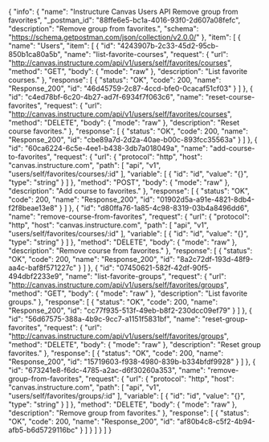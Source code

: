 {
  "info": {
    "name": "Instructure Canvas Users API Remove group from favorites",
    "_postman_id": "88ffe6e5-bc1a-4016-93f0-2d607a08fefc",
    "description": "Remove group from favorites.",
    "schema": "https://schema.getpostman.com/json/collection/v2.0.0/"
  },
  "item": [
    {
      "name": "Users",
      "item": [
        {
          "id": "4243907b-2c33-45d2-95cb-850b1ca80a5b",
          "name": "list-favorite-courses",
          "request": {
            "url": "http://canvas.instructure.com/api/v1/users/self/favorites/courses",
            "method": "GET",
            "body": {
              "mode": "raw"
            },
            "description": "List favorite courses."
          },
          "response": [
            {
              "status": "OK",
              "code": 200,
              "name": "Response_200",
              "id": "46d45759-2c87-4ccd-bfe0-0cacaf51cf03"
            }
          ]
        },
        {
          "id": "c4ed78bf-6c20-4b27-ad7f-6934f7f063c6",
          "name": "reset-course-favorites",
          "request": {
            "url": "http://canvas.instructure.com/api/v1/users/self/favorites/courses",
            "method": "DELETE",
            "body": {
              "mode": "raw"
            },
            "description": "Reset course favorites."
          },
          "response": [
            {
              "status": "OK",
              "code": 200,
              "name": "Response_200",
              "id": "cbe89a7d-2d2a-40ae-b00c-893fcc35563a"
            }
          ]
        },
        {
          "id": "60ca6224-6c5e-4ee1-b438-3db7a018049a",
          "name": "add-course-to-favorites",
          "request": {
            "url": {
              "protocol": "http",
              "host": "canvas.instructure.com",
              "path": [
                "api",
                "v1",
                "users/self/favorites/courses/:id"
              ],
              "variable": [
                {
                  "id": "id",
                  "value": "{}",
                  "type": "string"
                }
              ]
            },
            "method": "POST",
            "body": {
              "mode": "raw"
            },
            "description": "Add course to favorites."
          },
          "response": [
            {
              "status": "OK",
              "code": 200,
              "name": "Response_200",
              "id": "01902d5a-a91e-4821-8db4-f2f8beae13e8"
            }
          ]
        },
        {
          "id": "d80ffa76-1a85-4c98-8319-03b4a8496dd6",
          "name": "remove-course-from-favorites",
          "request": {
            "url": {
              "protocol": "http",
              "host": "canvas.instructure.com",
              "path": [
                "api",
                "v1",
                "users/self/favorites/courses/:id"
              ],
              "variable": [
                {
                  "id": "id",
                  "value": "{}",
                  "type": "string"
                }
              ]
            },
            "method": "DELETE",
            "body": {
              "mode": "raw"
            },
            "description": "Remove course from favorites."
          },
          "response": [
            {
              "status": "OK",
              "code": 200,
              "name": "Response_200",
              "id": "8a2c72df-193d-48f9-aa4c-baf8f571227c"
            }
          ]
        },
        {
          "id": "07450621-582f-42df-90f5-494dbf2233e9",
          "name": "list-favorite-groups",
          "request": {
            "url": "http://canvas.instructure.com/api/v1/users/self/favorites/groups",
            "method": "GET",
            "body": {
              "mode": "raw"
            },
            "description": "List favorite groups."
          },
          "response": [
            {
              "status": "OK",
              "code": 200,
              "name": "Response_200",
              "id": "cc77f935-513f-49eb-b8f2-230dcc09ef79"
            }
          ]
        },
        {
          "id": "56d67575-388a-4b9c-9cc7-a1151f5831bf",
          "name": "reset-group-favorites",
          "request": {
            "url": "http://canvas.instructure.com/api/v1/users/self/favorites/groups",
            "method": "DELETE",
            "body": {
              "mode": "raw"
            },
            "description": "Reset group favorites."
          },
          "response": [
            {
              "status": "OK",
              "code": 200,
              "name": "Response_200",
              "id": "15719603-f938-4980-839b-b334bfdf9928"
            }
          ]
        },
        {
          "id": "673241e8-f6dc-4785-a2ac-d6f30260a353",
          "name": "remove-group-from-favorites",
          "request": {
            "url": {
              "protocol": "http",
              "host": "canvas.instructure.com",
              "path": [
                "api",
                "v1",
                "users/self/favorites/groups/:id"
              ],
              "variable": [
                {
                  "id": "id",
                  "value": "{}",
                  "type": "string"
                }
              ]
            },
            "method": "DELETE",
            "body": {
              "mode": "raw"
            },
            "description": "Remove group from favorites."
          },
          "response": [
            {
              "status": "OK",
              "code": 200,
              "name": "Response_200",
              "id": "af80b4c8-c5f2-4b94-afb5-b6d5729116bc"
            }
          ]
        }
      ]
    }
  ]
}